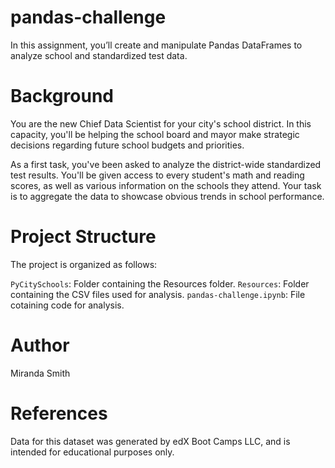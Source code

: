 # pandas-challenge
In this assignment, you’ll create and manipulate Pandas DataFrames to analyze school and standardized test data.

# Background
You are the new Chief Data Scientist for your city's school district. In this capacity, you'll be helping the school board and mayor make strategic decisions regarding future school budgets and priorities.

As a first task, you've been asked to analyze the district-wide standardized test results. You'll be given access to every student's math and reading scores, as well as various information on the schools they attend. Your task is to aggregate the data to showcase obvious trends in school performance.
# Project Structure
The project is organized as follows:

`PyCitySchools`: Folder containing the Resources folder.
  `Resources`: Folder containing the CSV files used for analysis.
`pandas-challenge.ipynb`: File cotaining code for analysis.

# Author
Miranda Smith

# References
Data for this dataset was generated by edX Boot Camps LLC, and is intended for educational purposes only.
